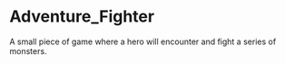 # Adventure_Fighter
A small piece of game where  a hero will encounter and fight a series of monsters.
